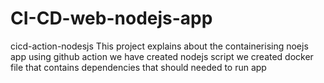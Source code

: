 # CI-CD-web-nodejs-app
cicd-action-nodesjs
This project explains about the containerising noejs app using github action
we have created nodejs script
we created docker file that contains dependencies that should needed to run app

